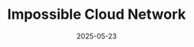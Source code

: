 ---  
layout: startup_page  
title: "Impossible Cloud Network"  
id: "icn.global"  
permalink: "/impossiblecloudnetworkicn.global05232025/"  
website: "https://www.icn.global/"  
funding_round: ""  
funding_amount: ""  
investors: "NGP Capital"  
about: "Impossible Cloud Network (ICN) is building a permissionless, open cloud network to rival Big Tech giants like Amazon Web Services (AWS) and Google. With resilient, high-performance decentralized cloud services, ICN is laying the foundation for a scalable, secure, and community-driven global cloud that supports enterprise, AI, gaming, applications, and end-users."  
markets: "Web3, Cloud Computing, Cloud Storage, Internet, SaaS, Security, Software"  
hq: "Zug, Switzerland"  
founded_year: "2024"  
linkedin: "https://www.linkedin.com/company/icnprotocol"  
twitter: ""  
instagram: ""  
facebook: ""  
crunchbase: "https://www.crunchbase.com/organization/impossible-cloud"  
pitchbook: ""  

date_display: "23-May-2025"  
date: "2025-05-23"

# SEO Optimization  
meta_title: "Impossible Cloud Network"  
meta_description: "Impossible Cloud Network, Impossible Cloud Network (ICN) is building a permissionless, open cloud network to rival Big Tech giants like Amazon Web Services (AWS) and Google. Wi..."  
meta_keywords: "Impossible Cloud Network, Web3, Cloud Computing, Cloud Storage, Internet, SaaS, Security, Software,  funding"  
canonical_url: "https://startup.projectstartups.com/impossiblecloudnetworkicn.global05232025/"  
---